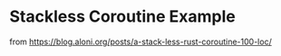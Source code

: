 # Stackless Coroutine Example

from https://blog.aloni.org/posts/a-stack-less-rust-coroutine-100-loc/
